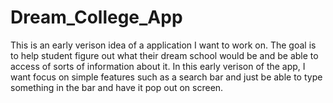 # Dream_College_App

This is an early verison idea of a application I want to work on. The goal is to help student figure out what their dream school would be and be able to access of sorts of information about it. In this early verison of the app, I want focus on simple features such as a search bar and just be able to type something in the bar and have it pop out on screen.